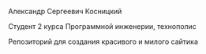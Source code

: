 Александр Сергеевич Косницкий

Студент 2 курса Программной инженерии, технополис

Репозиторий для создания красивого и милого сайтика
